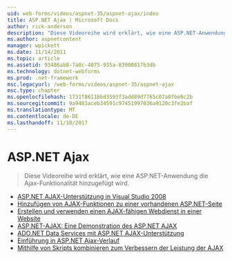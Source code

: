 ```yaml
---
uid: web-forms/videos/aspnet-35/aspnet-ajax/index
title: ASP.NET Ajax | Microsoft Docs
author: rick-anderson
description: "Diese Videoreihe wird erklärt, wie eine ASP.NET-Anwendung die Ajax-Funktionalität hinzugefügt wird."
ms.author: aspnetcontent
manager: wpickett
ms.date: 11/14/2011
ms.topic: article
ms.assetid: 93486ab8-7a8c-4075-935a-83900817b3db
ms.technology: dotnet-webforms
ms.prod: .net-framework
msc.legacyurl: /web-forms/videos/aspnet-35/aspnet-ajax
msc.type: chapter
ms.openlocfilehash: 1731f8611bbd3593f3add89d7765c07a0fbe6c2b
ms.sourcegitcommit: 9a9483aceb34591c97451997036a9120c3fe2baf
ms.translationtype: MT
ms.contentlocale: de-DE
ms.lasthandoff: 11/10/2017
---
```

<a name="aspnet-ajax"></a>ASP.NET Ajax
====================
> Diese Videoreihe wird erklärt, wie eine ASP.NET-Anwendung die Ajax-Funktionalität hinzugefügt wird.


- [ASP.NET AJAX-Unterstützung in Visual Studio 2008](aspnet-ajax-support-in-visual-studio-2008.md)
- [Hinzufügen von AJAX-Funktionen zu einer vorhandenen ASP.NET-Seite](adding-ajax-functionality-to-an-existing-aspnet-page.md)
- [Erstellen und verwenden einen AJAX-fähigen Webdienst in einer Website](creating-and-using-an-ajax-enabled-web-service-in-a-web-site.md)
- [ASP.NET-AJAX: Eine Demonstration des ASP.NET AJAX](aspnet-ajax-a-demonstration-of-aspnet-ajax.md)
- [ADO.NET Data Services mit ASP.NET AJAX-Unterstützung](adonet-data-services-with-aspnet-ajax-support.md)
- [Einführung in ASP.NET Ajax-Verlauf](introduction-to-aspnet-ajax-history.md)
- [Mithilfe von Skripts kombinieren zum Verbessern der Leistung der AJAX](using-script-combining-to-improve-ajax-performance.md)
